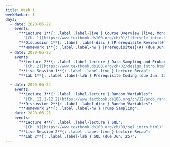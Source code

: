 ```yaml
---
title: Week 1
weekNumber: 1
days:
  - date: 2020-06-22
    events:
      "**Lecture 1**{: .label .label-live } Course Overview (live, Monday 9:30-11AM)":
        "[Ch. 1](https://www.textbook.ds100.org/ch/01/lifecycle_intro.html)"
      "**Discussion 1**{: .label .label-disc } [Prerequisite Review](#) ([video](#)) ([solutions](#))":
      "**Homework 1**{: .label .label-hw } [Prerequisites](#) (due Jun. 24)":
  - date: 2020-06-23
    events:
      "**Lecture 2**{: .label .label-lecture } Data Sampling and Probability":
        "[Ch. 2](https://www.textbook.ds100.org/ch/02/design_intro.html)"
      "**Live Session 1**{: .label .label-live } Lecture Recap":
      "**Lab 1**{: .label .label-lab } Prerequisite Coding (due Jun. 23)":

  - date: 2020-06-24
    events:
      "**Lecture 3**{: .label .label-lecture } Random Variables":
        "[Ch. 12.1-12.2](https://www.textbook.ds100.org/ch/12/prob_random_vars.html)"
      "**Discussion 2**{: .label .label-disc } Random Variables":
      "**Homework 2**{: .label .label-hw } Trump Sampling":
  - date: 2020-06-25
    events:
      "**Lecture 4**{: .label .label-lecture } SQL":
        "[Ch. 9](https://www.textbook.ds100.org/ch/09/sql_intro.html)"
      "**Live Session 2**{: .label .label-live } Lecture Recap":
      "**Lab 2**{: .label .label-lab } SQL (due Jun. 25)":
---
```

